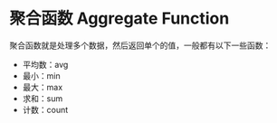 # 聚合函数 Aggregate Function

聚合函数就是处理多个数据，然后返回单个的值，一般都有以下一些函数：

- 平均数：avg
- 最小：min
- 最大：max
- 求和：sum
- 计数：count
